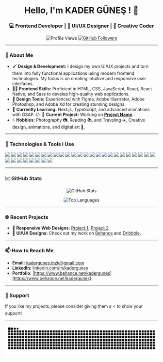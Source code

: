 <h1 align="center">Hello, I'm KADER GÜNEŞ ! 👋</h1>
<h3 align="center">💻 Frontend Developer | 🎨 UI/UX Designer | 🚀 Creative Coder</h3>

<p align="center">
  <img src="https://komarev.com/ghpvc/?username=destinyy-7&label=Profile+Views&color=blue&style=flat" alt="Profile Views" />
  <a href="https://github.com/destinyy-7?tab=followers">
    <img src="https://img.shields.io/github/followers/destinyy-7?label=Followers&style=social" alt="GitHub Followers">
  </a>
</p>

---

### 🌟 About Me

- 🖌️ **Design & Development:** I design my own UI/UX projects and turn them into fully functional applications using modern frontend technologies. My focus is on creating intuitive and responsive user interfaces.
- 👨‍💻 **Frontend Skills:** Proficient in HTML, CSS, JavaScript, React, React Native, and Sass to develop high-quality web applications.
- 🎨 **Design Tools:** Experienced with Figma, Adobe Illustrator, Adobe Photoshop, and Adobe Xd for creating stunning designs.
- 🌱 **Currently Learning:** Next.js, TypeScript, and advanced animations with GSAP.
//- 🔭 **Current Project:** Working on **[Project Name](https://github.com/destinyy-7/project-name)**.
- ⚡ **Hobbies:**  Photography 📷, Reading 📚, and Traveling ✈️, Creative design, animations, and digital art 🎨.

---

### 🚀 Technologies & Tools I Use

<p align="left">
  <!-- Programlama Dilleri -->
  <img src="https://img.shields.io/badge/C%23-%23239120.svg?style=flat&logo=c-sharp&logoColor=white" />
  <img src="https://img.shields.io/badge/HTML5-%23E34F26.svg?style=flat&logo=html5&logoColor=white" />
  <img src="https://img.shields.io/badge/CSS3-%231572B6.svg?style=flat&logo=css3&logoColor=white" />
  <img src="https://img.shields.io/badge/SASS-%23CC6699.svg?style=flat&logo=sass&logoColor=white" />
  <img src="https://img.shields.io/badge/JavaScript-%23323330.svg?style=flat&logo=javascript&logoColor=%23F7DF1E" />
  <img src="https://img.shields.io/badge/TypeScript-%23007ACC.svg?style=flat&logo=typescript&logoColor=white" />
  <img src="https://img.shields.io/badge/Java-%23ED8B00.svg?style=flat&logo=java&logoColor=white" />

  <!-- Frameworks & Libraries -->
  <img src="https://img.shields.io/badge/React-%2320232a.svg?style=flat&logo=react&logoColor=%2361DAFB" />
  <img src="https://img.shields.io/badge/React%20Router-%23CA4245.svg?style=flat&logo=react-router&logoColor=white" />
  <img src="https://img.shields.io/badge/Redux-%23764ABC.svg?style=flat&logo=redux&logoColor=white" />
  <img src="https://img.shields.io/badge/Next.js-%23000000.svg?style=flat&logo=nextdotjs&logoColor=white" />
  <img src="https://img.shields.io/badge/Express.js-%23404d59.svg?style=flat&logo=express&logoColor=%2361DAFB" />
  <img src="https://img.shields.io/badge/Bootstrap-%23563D7C.svg?style=flat&logo=bootstrap&logoColor=white" />
  <img src="https://img.shields.io/badge/TailwindCSS-%2306B6D4.svg?style=flat&logo=tailwind-css&logoColor=white" />

  <!-- Backend & Databases -->
  <img src="https://img.shields.io/badge/Node.js-%2343853D.svg?style=flat&logo=node.js&logoColor=white" />
  <img src="https://img.shields.io/badge/MongoDB-%2347A248.svg?style=flat&logo=mongodb&logoColor=white" />
  <img src="https://img.shields.io/badge/Microsoft%20SQL%20Server-%23CC2927.svg?style=flat&logo=microsoft-sql-server&logoColor=white" />

  <!-- Deployment & Hosting -->
  <img src="https://img.shields.io/badge/Firebase-%23039BE5.svg?style=flat&logo=firebase" />
  <img src="https://img.shields.io/badge/Heroku-%23430098.svg?style=flat&logo=heroku&logoColor=white" />
  <img src="https://img.shields.io/badge/Netlify-%2300C7B7.svg?style=flat&logo=netlify&logoColor=white" />
  <img src="https://img.shields.io/badge/Vercel-%23000000.svg?style=flat&logo=vercel&logoColor=white" />

  <!-- Build Tools & Package Managers -->
  <img src="https://img.shields.io/badge/NPM-%23CB3837.svg?style=flat&logo=npm&logoColor=white" />
  <img src="https://img.shields.io/badge/Yarn-%232C8EBB.svg?style=flat&logo=yarn&logoColor=white" />
  <img src="https://img.shields.io/badge/Vite-%23646CFF.svg?style=flat&logo=vite&logoColor=white" />

  <!-- Version Control & CI/CD -->
  <img src="https://img.shields.io/badge/Git-%23F05033.svg?style=flat&logo=git&logoColor=white" />
  <img src="https://img.shields.io/badge/GitHub-%23121011.svg?style=flat&logo=github&logoColor=white" />

  <!-- Design & Graphic Tools -->
  <img src="https://img.shields.io/badge/Figma-%23F24E1E.svg?style=flat&logo=figma&logoColor=white" />
  <img src="https://img.shields.io/badge/Adobe%20Photoshop-%23001E36.svg?style=flat&logo=adobe-photoshop&logoColor=white" />
  <img src="https://img.shields.io/badge/Adobe%20Illustrator-%23FF9A00.svg?style=flat&logo=adobe-illustrator&logoColor=white" />
  <img src="https://img.shields.io/badge/Adobe%20XD-%23FF61F6.svg?style=flat&logo=adobe-xd&logoColor=white" />
  <img src="https://img.shields.io/badge/Sketch-%23F7B500.svg?style=flat&logo=sketch&logoColor=white" />
  <img src="https://img.shields.io/badge/Canva-%2300C4CC.svg?style=flat&logo=canva&logoColor=white" />
  <img src="https://img.shields.io/badge/Blender-%23F5792A.svg?style=flat&logo=blender&logoColor=white" />
 
</p>


---

### 📈 GitHub Stats

<p align="center">
  <img src="https://github-readme-stats.vercel.app/api?username=destinyy-7&show_icons=true&theme=radical" alt="GitHub Stats" />
  
<p align="center">
  <img src="https://github-readme-stats.vercel.app/api/top-langs/?username=destinyy-7&layout=compact&theme=radical" alt="Top Languages" />
</p>

---

### 🌐 Recent Projects

- 📱 **Responsive Web Designs:** [Project 1](https://github.com/destinyy-7/project1), [Project 2](https://github.com/your-username/project2)
- 🎨 **UI/UX Designs:** Check out my work on [Behance](https://www.behance.net/kadergunes) and [Dribbble](https://dribbble.com/kadergunes).

---

### 📫 How to Reach Me

- **Email:** [kadergunes.mzk@gmail.com](mailto:kadergunes.mzk@gmail.com)
- **LinkedIn:** [linkedin.com/in/kadergunes](https://www.linkedin.com/in/kadergunes)
- **Portfolio:** [https://www.behance.net/kadergunes](https://www.behance.net/kadergunes)

---

### 🌟 Support

If you like my projects, please consider giving them a ⭐ to show your support!

---

<p align="center">
  <img src="https://github.com/destinyy-7/destinyy-7/raw/output/github-contribution-grid-snake.svg" alt="yılan animasyonu" />
</p>

